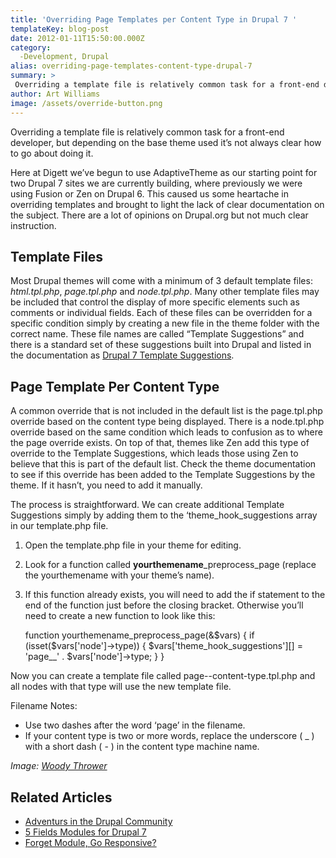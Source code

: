 ```yaml
---
title: 'Overriding Page Templates per Content Type in Drupal 7 '
templateKey: blog-post
date: 2012-01-11T15:50:00.000Z
category: 
  -Development, Drupal
alias: overriding-page-templates-content-type-drupal-7
summary: > 
 Overriding a template file is relatively common task for a front-end developer, but depending on the base theme used it’s not always clear how to go about doing it.
author: Art Williams
image: /assets/override-button.png
---
```


Overriding a template file is relatively common task for a front-end developer, but depending on the base theme used it’s not always clear how to go about doing it.

Here at Digett we’ve begun to use AdaptiveTheme as our starting point for two Drupal 7 sites we are currently building, where previously we were using Fusion or Zen on Drupal 6. This caused us some heartache in overriding templates and brought to light the lack of clear documentation on the subject. There are a lot of opinions on Drupal.org but not much clear instruction.

Template Files
--------------

Most Drupal themes will come with a minimum of 3 default template files: _html.tpl.php_, _page.tpl.php_ and _node.tpl.php_. Many other template files may be included that control the display of more specific elements such as comments or individual fields. Each of these files can be overridden for a specific condition simply by creating a new file in the theme folder with the correct name. These file names are called “Template Suggestions” and there is a standard set of these suggestions built into Drupal and listed in the documentation as [Drupal 7 Template Suggestions](https://www.drupal.org/node/1089656).

Page Template Per Content Type
------------------------------

A common override that is not included in the default list is the page.tpl.php override based on the content type being displayed. There is a node.tpl.php override based on the same condition which leads to confusion as to where the page override exists. On top of that, themes like Zen add this type of override to the Template Suggestions, which leads those using Zen to believe that this is part of the default list. Check the theme documentation to see if this override has been added to the Template Suggestions by the theme. If it hasn’t, you need to add it manually.

The process is straightforward. We can create additional Template Suggestions simply by adding them to the ‘theme\_hook\_suggestions array in our template.php file.

1.  Open the template.php file in your theme for editing.
2.  Look for a function called **yourthemename**\_preprocess\_page (replace the yourthemename with your theme’s name).
3.  If this function already exists, you will need to add the if statement to the end of the function just before the closing bracket. Otherwise you’ll need to create a new function to look like this:

    
    function yourthemename_preprocess_page(&$vars) {
      if (isset($vars['node']->type)) {
        $vars['theme_hook_suggestions'][] = 'page__' . $vars['node']->type;
      }
    }
    

Now you can create a template file called page--content-type.tpl.php and all nodes with that type will use the new template file.

Filename Notes:

*   Use two dashes after the word ‘page’ in the filename.
*   If your content type is two or more words, replace the underscore ( \_ ) with a short dash ( - ) in the content type machine name.

_Image: [Woody Thrower](http://www.flickr.com/photos/woodythrower/)_

Related Articles
----------------

*   [Adventurs in the Drupal Community](/blog/12/14/2011/adventures-drupal-community)
*   [5 Fields Modules for Drupal 7](/blog/12/21/2011/5-fields-modules-drupal-7)
*   [Forget Module, Go Responsive?](/blog/12/02/2011/forget-mobile-go-responsive)